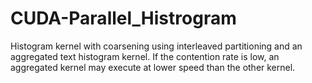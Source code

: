 # CUDA-Parallel_Histrogram

Histogram kernel with coarsening using interleaved partitioning and an aggregated text histogram kernel. If the contention rate is low, an aggregated kernel may execute at lower speed than the other kernel.
